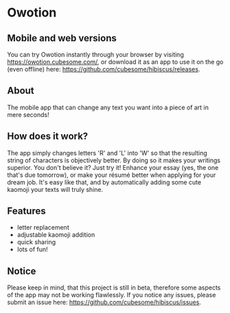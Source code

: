 # Owotion

## Mobile and web versions
You can try Owotion instantly through your browser by visiting https://owotion.cubesome.com/, or download it as an app to use it on the go (even offline) here: https://github.com/cubesome/hibiscus/releases.

## About
The mobile app that can change any text you want into a piece of art in mere seconds!

## How does it work?
The app simply changes letters 'R' and 'L' into 'W' so that the resulting string of characters is objectively better. By doing so it makes your writings superior. You don't believe it? Just try it! Enhance your essay (yes, the one that's due tomorrow), or make your résumé better when applying for your dream job. It's easy like that, and by automatically adding some cute kaomoji your texts will truly shine.

## Features
- letter replacement
- adjustable kaomoji addition
- quick sharing
- lots of fun!

## Notice
Please keep in mind, that this project is still in beta, therefore some aspects of the app may not be working flawlessly. If you notice any issues, please submit an issue here: https://github.com/cubesome/hibiscus/issues.